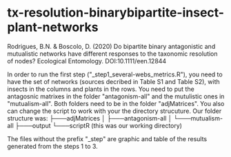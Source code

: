 # tx-resolution-binarybipartite-insect-plant-networks
Rodrigues, B.N. & Boscolo, D. (2020) Do bipartite binary antagonistic and mutualistic networks have different responses to the taxonomic resolution of nodes? Ecological Entomology. DOI:10.1111/een.12844

In order to run the first step ("_step1_several-webs_metrics.R"), you need to have the set of networks (sources decribed in Table S1 and Table S2), with insects in the columns and plants in the rows. You need to put the antagosnic matrixes in the folder "antagonism-all" and the mutulistic ones in "mutualism-all". Both folders need to be in the folder "adjMatrices". You also can change the script to work with your the directory strucuture.
Our folder structure was: 
├───adjMatrices
│   ├───antagonism-all
│   └───mutualism-all
├───output
└───scriptR (this was our working directory)

The files without the prefix "_step" are graphic and table of the results generated from the steps 1 to 3.
